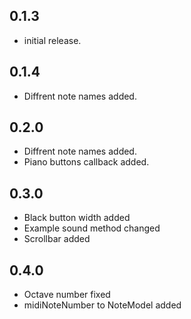## 0.1.3

- initial release.

## 0.1.4

- Diffrent note names added.

## 0.2.0

- Diffrent note names added.
- Piano buttons callback added.

## 0.3.0

- Black button width added
- Example sound method changed
- Scrollbar added

## 0.4.0

- Octave number fixed
- midiNoteNumber to NoteModel added
